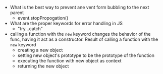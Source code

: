 - What is the best way to prevent ane vent form bubbling to the next parent 
  - event.stopPropogation()
- What are the proper keywords for error handling in JS
  - "try...catch"
- calling a function with the `new` keyword changes the behavior of the func, having it act as a constructor. Result of calling a function with the `new` keyword
  - creating a new object
  - setting new object's prototype to be the prototype of the function 
  - executing the function with new object as context 
  - returning the new object 